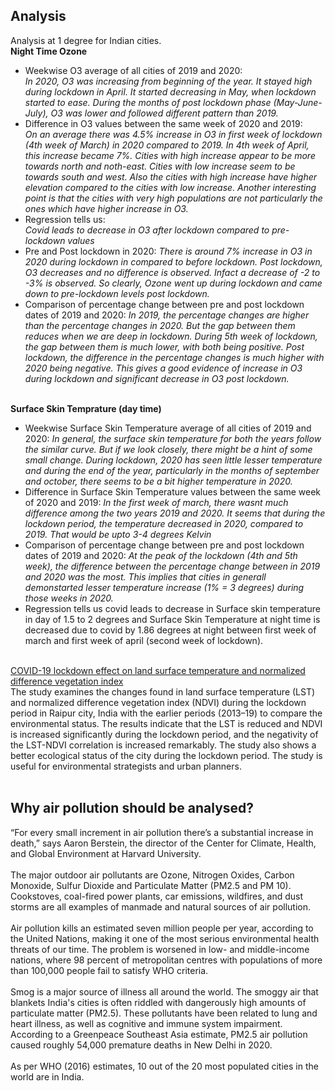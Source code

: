 ## Analysis
Analysis at 1 degree for Indian cities.<br>
**Night Time Ozone** <br>
* Weekwise O3 average of all cities of 2019 and 2020:<br> *In 2020, O3 was increasing from beginning of the year. It stayed high during lockdown in April. It started decreasing in May, when lockdown started to ease. During the months of post lockdown phase (May-June-July), O3 was lower and followed different pattern than 2019.*<br>
* Difference in O3 values between the same week of 2020 and 2019: <br> *On an average there was 4.5% increase in O3 in first week of lockdown (4th week of March) in 2020 compared to 2019. In 4th week of April, this increase became 7%. Cities with high increase appear to be more towards north and noth-east. Cities with low increase seem to be towards south and west. Also the cities with high increase have higher elevation compared to the cities with low increase. Another interesting point is that the cities with very high populations are not particularly the ones which have higher increase in O3.*
* Regression tells us:<br> *Covid leads to decrease in O3 after lockdown compared to pre-lockdown values*
* Pre and Post lockdown in 2020: *There is around 7% increase in O3 in 2020 during lockdown in compared to before lockdown. Post lockdown, O3 decreases and no difference is observed. Infact a decrease of -2 to -3% is observed. So clearly, Ozone went up during lockdown and came down to pre-lockdown levels post lockdown.*
* Comparison of percentage change between pre and post lockdown dates of 2019 and 2020: *In 2019, the percentage changes are higher than the percentage changes in 2020. But the gap between them reduces when we are deep in lockdown. During 5th week of lockdown, the gap between them is much lower, with both being positive. Post lockdown, the difference in the percentage changes is much higher with 2020 being negative. This gives a good evidence of increase in O3 during lockdown and significant decrease in O3 post lockdown.*<br><br>


**Surface Skin Temprature (day time)**<br>
* Weekwise Surface Skin Temperature average of all cities of 2019 and 2020: *In general, the surface skin temperature for both the years follow the similar curve. But if we look closely, there might be a hint of some small change. During lockdown, 2020 has seen little lesser temperature and during the end of the year, particularly in the months of september and october, there seems to be a bit higher temperature in 2020.*<br>
* Difference in Surface Skin Temperature values between the same week of 2020 and 2019: *In the first week of march, there wasnt much difference among the two years 2019 and 2020. It seems that during the lockdown period, the temperature decreased in 2020, compared to 2019. That would be upto 3-4 degrees Kelvin*<br>
* Comparison of percentage change between pre and post lockdown dates of 2019 and 2020: *At the peak of the lockdown (4th and 5th week), the difference between the percentage change between in 2019 and 2020 was the most. This implies that cities in generall demonstarted lesser temperature increase (1% = 3 degrees) during those weeks in 2020.*<br>
* Regression tells us covid leads to decrease in Surface skin temperature in day of 1.5 to 2 degrees and Surface Skin Temperature at night time is decreased due to covid by 1.86 degrees at night between first week of march and first week of april (second week of lockdown).<br><br>

[COVID-19 lockdown effect on land surface temperature and normalized difference vegetation index](https://www.tandfonline.com/doi/full/10.1080/19475705.2021.1914197)<br>
The study examines the changes found in land surface temperature (LST) and normalized difference vegetation index (NDVI) during the lockdown period in Raipur city, India with the earlier periods (2013–19) to compare the environmental status. The results indicate that the LST is reduced and NDVI is increased significantly during the lockdown period, and the negativity of the LST-NDVI correlation is increased remarkably. The study also shows a better ecological status of the city during the lockdown period. The study is useful for environmental strategists and urban planners.<br><br>




## Why air pollution should be analysed?
“For every small increment in air pollution there’s a substantial increase in death,” says Aaron Berstein, the director of the Center for Climate, Health, and Global Environment at Harvard University.<br><br>
The major outdoor air pollutants are Ozone, Nitrogen Oxides, Carbon Monoxide, Sulfur Dioxide and Particulate Matter (PM2.5 and PM 10). Cookstoves, coal-fired power plants, car emissions, wildfires, and dust storms are all examples of manmade and natural sources of air pollution.<br><br>
Air pollution kills an estimated seven million people per year, according to the United Nations, making it one of the most serious environmental health threats of our time. The problem is worsened in low- and middle-income nations, where 98 percent of metropolitan centres with populations of more than 100,000 people fail to satisfy WHO criteria.<br><br>
Smog is a major source of illness all around the world. The smoggy air that blankets India's cities is often riddled with dangerously high amounts of particulate matter (PM2.5). These pollutants have been related to lung and heart illness, as well as cognitive and immune system impairment. According to a Greenpeace Southeast Asia estimate, PM2.5 air pollution caused roughly 54,000 premature deaths in New Delhi in 2020.<br><br>
As per WHO (2016) estimates, 10 out of the 20 most populated cities in the world are in India.
